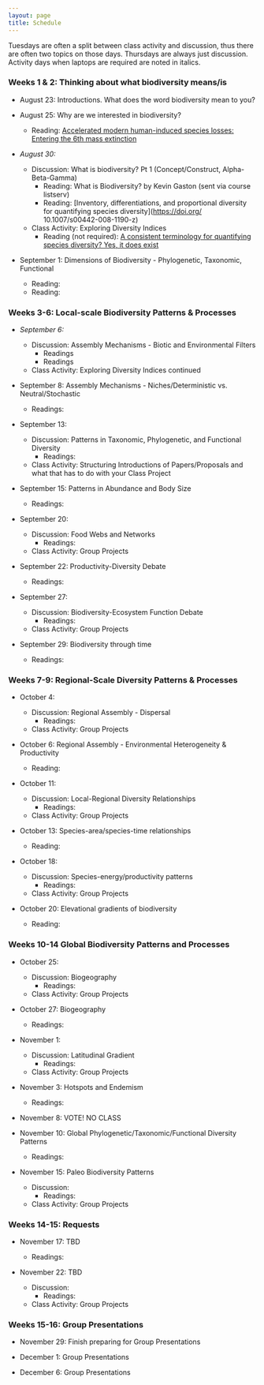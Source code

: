 ```yaml
---
layout: page
title: Schedule
---
```

Tuesdays are often a split between class activity and discussion, thus there are often two topics on those days. Thursdays are always just discussion. Activity days when laptops are required are noted in italics.

### Weeks 1 & 2: Thinking about what biodiversity means/is

* August 23: Introductions. What does the word biodiversity mean to you?

* August 25: Why are we interested in biodiversity?
    * Reading: [Accelerated modern human-induced species losses: Entering the 6th mass extinction](https://doi.org/10.1126/sciadv.1400253 )

* *August 30:* 
    * Discussion: What is biodiversity? Pt 1 (Concept/Construct, Alpha-Beta-Gamma) 
        * Reading: What is Biodiversity? by Kevin Gaston (sent via course listserv)
        * Reading: [Inventory, differentiations, and proportional diversity for quantifying species diversity](https://doi.org/ 10.1007/s00442-008-1190-z)
    * Class Activity: Exploring Diversity Indices
        * Reading (not required): [A consistent terminology for quantifying species diversity? Yes, it does exist](https://doi.org/10.1007%2Fs00442-010-1812-0)

* September 1: Dimensions of Biodiversity - Phylogenetic, Taxonomic, Functional
    * Reading:
    * Reading:

### Weeks 3-6: Local-scale Biodiversity Patterns & Processes

* *September 6:* 
    * Discussion: Assembly Mechanisms - Biotic and Environmental Filters
         * Readings
         * Readings
    * Class Activity: Exploring Diversity Indices continued

* September 8: Assembly Mechanisms - Niches/Deterministic vs. Neutral/Stochastic
    * Readings:
 
* September 13: 
    * Discussion: Patterns in Taxonomic, Phylogenetic, and Functional Diversity
         * Readings: 
    * Class Activity: Structuring Introductions of Papers/Proposals and what that has to do with your Class Project

* September 15: Patterns in Abundance and Body Size
    * Readings: 

* September 20: 
    * Discussion: Food Webs and Networks
         * Readings:
    * Class Activity: Group Projects
 
 * September 22: Productivity-Diversity Debate
    * Readings: 

* September 27:  
    * Discussion: Biodiversity-Ecosystem Function Debate
         * Readings:
    * Class Activity: Group Projects
 
* September 29: Biodiversity through time
    * Readings: 

### Weeks 7-9: Regional-Scale Diversity Patterns & Processes

* October 4:  
    * Discussion: Regional Assembly - Dispersal
         * Readings:
    * Class Activity: Group Projects

* October 6: Regional Assembly - Environmental Heterogeneity & Productivity
    * Reading: 

* October 11:  
    * Discussion: Local-Regional Diversity Relationships
         * Readings:
    * Class Activity: Group Projects
 
* October 13: Species-area/species-time relationships
    * Reading: 

* October 18: 
    * Discussion: Species-energy/productivity patterns
         * Readings:
    * Class Activity: Group Projects

* October 20: Elevational gradients of biodiversity
    * Reading: 

### Weeks 10-14 Global Biodiversity Patterns and Processes

* October 25: 
    * Discussion: Biogeography
         * Readings:
    * Class Activity: Group Projects
   
 * October 27: Biogeography
    *  Readings:
 
* November 1: 
    * Discussion: Latitudinal Gradient
         * Readings:
    * Class Activity: Group Projects
 
* November 3: Hotspots and Endemism
    *  Readings:

* November 8: VOTE! NO CLASS

* November 10: Global Phylogenetic/Taxonomic/Functional Diversity Patterns
    * Readings:
 
* November 15: Paleo Biodiversity Patterns
    * Discussion: 
         * Readings:
    * Class Activity: Group Projects

### Weeks 14-15: Requests
 
* November 17: TBD
    * Readings:

* November 22: TBD
    * Discussion: 
         * Readings:
    * Class Activity: Group Projects

### Weeks 15-16: Group Presentations
 
* November 29: Finish preparing for Group Presentations

 
* December 1: Group Presentations

 
* December 6: Group Presentations

